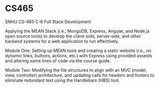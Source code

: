 # CS465
SNHU CS-465 C-6 Full Stack Development

Applying the MEAN Stack (i.e., MongoDB, Express, Angular, and Node.js open source tools) to develop the client-side, server-side, and other backend systems for a web application to run effectively.

Module One: Setting up MEAN tools and creating a static website (i.e., no dynamic links, buttons, actions, etc.) with Express using provided assests and altering some lines of code via the course guide.

Module Two: Modifying the file structures to align with an MVC (model, view, controller) architecture, and updating calls for headers and footers to eliminate redundant text using the Handlebars (HBS) tool.
